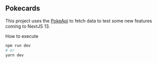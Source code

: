 ## Pokecards

This project uses the [PokeApi](https://pokeapi.co/) to fetch data to test some new features coming to NextJS 13.

How to execute

```bash
npm run dev
# or
yarn dev
```
